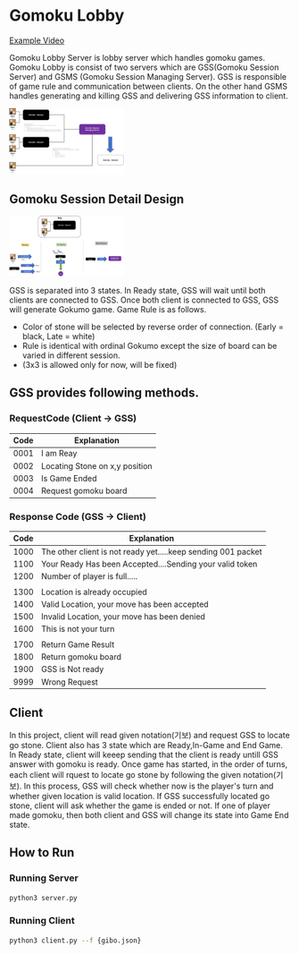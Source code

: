 # Gomoku Lobby

[Example Video](https://youtu.be/SCW5VSFOUow)

Gomoku Lobby Server is lobby server which handles gomoku games. Gomoku Lobby is consist of two servers which are GSS(Gomoku Session Server) and GSMS (Gomoku Session Managing Server). GSS is responsible of game rule and communication between clients. On the other hand GSMS handles generating and killing GSS and delivering GSS information to client. 



<img src=".\images\topArchitecture.jpg" style="zoom:20%;" />

## Gomoku Session Detail Design

<img src=".\images\detail.jpg" alt="detail" style="zoom:20%;" />

GSS is separated into 3 states. In Ready state, GSS will wait until both clients are connected to  GSS. Once both client is connected to GSS, GSS will generate Gokumo game. Game Rule is as follows.

* Color of stone will be selected by reverse order of connection. (Early = black, Late = white)
* Rule is identical with ordinal Gokumo except the size of board can be varied in different session.
* (3x3 is allowed only for now, will be fixed)

## GSS provides following methods.

### RequestCode (Client -> GSS)

| Code | Explanation                    |
| ---- | ------------------------------ |
| 0001 | I am Reay                      |
| 0002 | Locating Stone on x,y position |
| 0003 | Is Game Ended                  |
| 0004 | Request gomoku board           |

### Response Code (GSS -> Client)

| Code | Explanation                                                  |
| ---- | ------------------------------------------------------------ |
| 1000 | The other client is not ready yet.....keep sending 001 packet |
| 1100 | Your Ready Has been Accepted....Sending your valid token     |
| 1200 | Number of player is full.....                                |
|      |                                                              |
| 1300 | Location is already occupied                                 |
| 1400 | Valid Location, your move has been accepted                  |
| 1500 | Invalid Location, your move has been denied                  |
| 1600 | This is not your turn                                        |
|      |                                                              |
| 1700 | Return Game Result                                           |
| 1800 | Return gomoku board                                          |
| 1900 | GSS is Not ready                                             |
| 9999 | Wrong Request                                                |

## Client
In this project, client will read given notation(기보) and request GSS to locate go stone. Client also has 3 state which are Ready,In-Game and End Game. In Ready state, client will keeep sending that the client is ready untill GSS answer with gomoku is ready. Once game has started, in the order of turns, each client will rquest to locate go stone by following the given notation(기보). In this process, GSS will check whether now is the player's turn and whether given location is valid location. If GSS successfully located go stone, client will ask whether the game is ended or not. If one of player made gomoku, then both client and GSS will change its state into Game End state. 

## How to Run

### Running Server

```bash
python3 server.py
```

### Running Client
```bash
python3 client.py --f {gibo.json}
```


